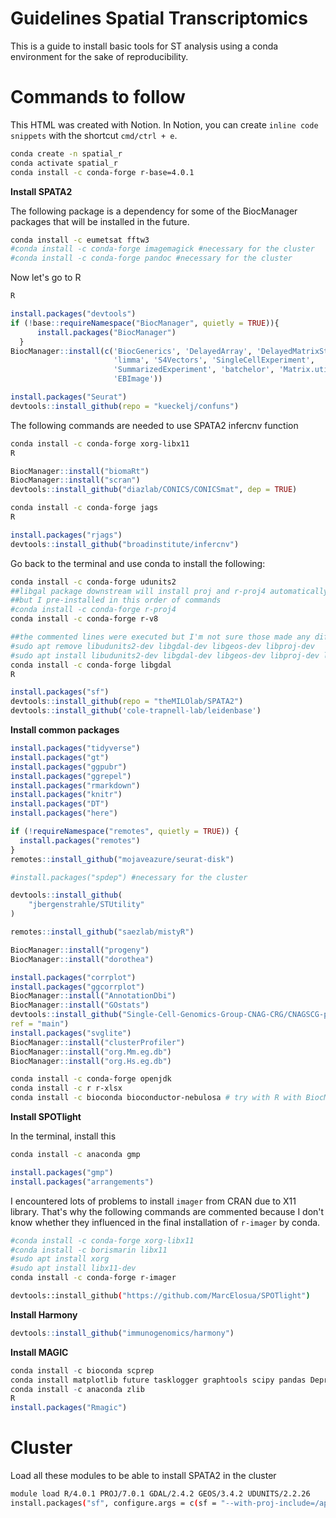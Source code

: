# Guidelines Spatial Transcriptomics

This is a guide to install basic tools for ST analysis using a conda environment for the sake of reproducibility. 

# Commands to follow

This HTML was created with Notion. In Notion, you can create `inline code snippets` with the shortcut `cmd/ctrl + e`.

```bash
conda create -n spatial_r
conda activate spatial_r
conda install -c conda-forge r-base=4.0.1
```

**Install SPATA2**

The following package is a dependency for some of the BiocManager packages that will be installed in the future.

```bash
conda install -c eumetsat fftw3
#conda install -c conda-forge imagemagick #necessary for the cluster
#conda install -c conda-forge pandoc #necessary for the cluster
```

Now let's go to R

```bash
R
```

```r
install.packages("devtools")
if (!base::requireNamespace("BiocManager", quietly = TRUE)){
      install.packages("BiocManager")
  }
BiocManager::install(c('BiocGenerics', 'DelayedArray', 'DelayedMatrixStats',
                       'limma', 'S4Vectors', 'SingleCellExperiment',
                       'SummarizedExperiment', 'batchelor', 'Matrix.utils', 
                       'EBImage'))

install.packages("Seurat")
devtools::install_github(repo = "kueckelj/confuns")
```

The following commands are needed to use SPATA2 infercnv function 

```bash
conda install -c conda-forge xorg-libx11
R
```

```r
BiocManager::install("biomaRt")
BiocManager::install("scran")
devtools::install_github("diazlab/CONICS/CONICSmat", dep = TRUE)
```

```bash
conda install -c conda-forge jags
R
```

```r
install.packages("rjags")
devtools::install_github("broadinstitute/infercnv")
```

Go back to the terminal  and use conda to install the following:

```bash
conda install -c conda-forge udunits2
##libgal package downstream will install proj and r-proj4 automatically 
##but I pre-installed in this order of commands
#conda install -c conda-forge r-proj4 
conda install -c conda-forge r-v8
```

```bash
##the commented lines were executed but I'm not sure those made any difference
#sudo apt remove libudunits2-dev libgdal-dev libgeos-dev libproj-dev
#sudo apt install libudunits2-dev libgdal-dev libgeos-dev libproj-dev libfontconfig1-dev
conda install -c conda-forge libgdal
R
```

```r
install.packages("sf")
devtools::install_github(repo = "theMILOlab/SPATA2")
devtools::install_github('cole-trapnell-lab/leidenbase')
```

**Install common packages**

```r
install.packages("tidyverse")
install.packages("gt")
install.packages("ggpubr")
install.packages("ggrepel")
install.packages("rmarkdown")
install.packages("knitr")
install.packages("DT")
install.packages("here")

if (!requireNamespace("remotes", quietly = TRUE)) {
  install.packages("remotes")
}
remotes::install_github("mojaveazure/seurat-disk")

#install.packages("spdep") #necessary for the cluster

devtools::install_github(
    "jbergenstrahle/STUtility"
)

remotes::install_github("saezlab/mistyR")

BiocManager::install("progeny")
BiocManager::install("dorothea")

install.packages("corrplot")
install.packages("ggcorrplot")
BiocManager::install("AnnotationDbi")
BiocManager::install("GOstats")
devtools::install_github("Single-Cell-Genomics-Group-CNAG-CRG/CNAGSCG-package", 
ref = "main")
install.packages("svglite")
BiocManager::install("clusterProfiler")
BiocManager::install("org.Mm.eg.db")
BiocManager::install("org.Hs.eg.db")
```

```bash
conda install -c conda-forge openjdk
conda install -c r r-xlsx
conda install -c bioconda bioconductor-nebulosa # try with R with BiocManager::install("Nebulosa")
```

**Install SPOTlight**

In the terminal, install this 

```bash
conda install -c anaconda gmp
```

```r
install.packages("gmp")
install.packages("arrangements")
```

I encountered lots of problems to install `imager` from CRAN due to X11 library. That's why the following commands are commented because I don't know whether they influenced in the final installation of `r-imager` by conda.

```bash
#conda install -c conda-forge xorg-libx11
#conda install -c borismarin libx11
#sudo apt install xorg
#sudo apt install libx11-dev
conda install -c conda-forge r-imager
```

```bash
devtools::install_github("https://github.com/MarcElosua/SPOTlight")
```

**Install Harmony**

```r
devtools::install_github("immunogenomics/harmony")
```

**Install MAGIC**

```r
conda install -c bioconda scprep
conda install matplotlib future tasklogger graphtools scipy pandas Deprecated pygsp pytz python-dateutil six threadpoolctl joblib decorator wrapt cycler kiwisolver pyparsing pillow
conda install -c anaconda zlib
R
install.packages("Rmagic")
```

# Cluster

Load all these modules to be able to install SPATA2 in the cluster

```bash
module load R/4.0.1 PROJ/7.0.1 GDAL/2.4.2 GEOS/3.4.2 UDUNITS/2.2.26
install.packages("sf", configure.args = c(sf = "--with-proj-include=/apps/PROJ/7.0.1/include"))
```